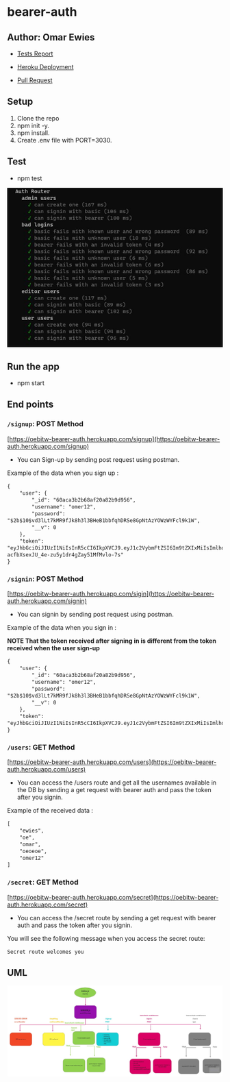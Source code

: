 # bearer-auth


## Author: Omar Ewies
* [Tests Report](https://github.com/oebitw/bearer-auth/actions)

* [Heroku Deployment](https://oebitw-bearer-auth.herokuapp.com/)

* [Pull Request](https://github.com/oebitw/bearer-auth/pull/1)

## Setup

1) Clone the repo
2) npm init -y.
3) npm install.
4) Create .env file with PORT=3030.

## Test
* npm test

![](img/auth-test.JPG)


## Run the app
* npm start

## End points

### `/signup`: POST Method

[https://oebitw-bearer-auth.herokuapp.com/signup](https://oebitw-bearer-auth.herokuapp.com/signup)

* You can Sign-up by sending post request using postman.

Example of the data when you sign up :

```
{
    "user": {
        "_id": "60aca3b2b68af20a82b9d956",
        "username": "omer12",
        "password": "$2b$10$vd3lLt7kMR9fJk8h3l3BHeB1bbfqhDRSe8GpNtAzYOWzWYFcl9k1W",
        "__v": 0
    },
    "token": "eyJhbGciOiJIUzI1NiIsInR5cCI6IkpXVCJ9.eyJ1c2VybmFtZSI6Im9tZXIxMiIsImlhdCI6MTYyMTkyNjgzNSwiZXhwIjoxNjIxOTI3NzM1fQ.Srod5-acfbXsexJU_4e-zu5y1dr4gZay51MfMvlo-7s"
}
```






### `/signin`:  POST Method

[https://oebitw-bearer-auth.herokuapp.com/sigin](https://oebitw-bearer-auth.herokuapp.com/signin)


* You can signin by sending post request using postman.

Example of the data when you sign in :

**NOTE That the token received after signing in is different from the token received when the user sign-up**

```
{
    "user": {
        "_id": "60aca3b2b68af20a82b9d956",
        "username": "omer12",
        "password": "$2b$10$vd3lLt7kMR9fJk8h3l3BHeB1bbfqhDRSe8GpNtAzYOWzWYFcl9k1W",
        "__v": 0
    },
    "token": "eyJhbGciOiJIUzI1NiIsInR5cCI6IkpXVCJ9.eyJ1c2VybmFtZSI6Im9tZXIxMiIsImlhdCI6MTYyMTkyNzAzMywiZXhwIjoxNjIxOTI3OTMzfQ.TTIG_yaGheLW9Jm6ljivxp3MmxXWmGwxPpmFqPv0meg"
}
```


### `/users`:  GET Method

[https://oebitw-bearer-auth.herokuapp.com/users](https://oebitw-bearer-auth.herokuapp.com/users)

* You can access the /users route and get all the usernames available in the DB by sending a get request with bearer auth and pass the token after you signin.

Example of the received data :

```
[
    "ewies",
    "oe",
    "omar",
    "oeoeoe",
    "omer12"
]
```

### `/secret`:  GET Method

[https://oebitw-bearer-auth.herokuapp.com/secret](https://oebitw-bearer-auth.herokuapp.com/secret)

* You can access the /secret route by sending a get request with bearer auth and pass the token after you signin.

You will see the following message when you access the secret route:

```
Secret route welcomes you
```






## UML

![](./img/uml.jpg)

